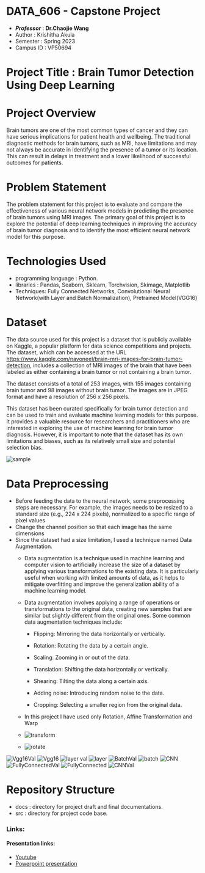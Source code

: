 # DATA_606 - Capstone Project
- **_Professor_** : **Dr.Chaojie Wang**
- Author : Krishitha Akula
- Semester : Spring 2023
- Campus ID : VP50694

# Project Title : Brain Tumor Detection Using Deep Learning

# Project Overview

Brain tumors are one of the most common types of cancer and they can have serious implications for patient health and wellbeing. The traditional diagnostic methods for brain tumors, such as MRI, have limitations and may not always be accurate in identifying the presence of a tumor or its location. This can result in delays in treatment and a lower likelihood of successful outcomes for patients.

# Problem Statement

The problem statement for this project is to evaluate and compare the effectiveness of various neural network models in predicting the presence of brain tumors using MRI images. The primary goal of this project is to explore the potential of deep learning techniques in improving the accuracy of brain tumor diagnosis and to identify the most efficient neural network model for this purpose.

# Technologies Used
- programming language : Python.
- libraries : Pandas, Seaborn, Sklearn, Torchvision, Skimage, Matplotlib
- Techniques: Fully Connected Networks, Convolutional Neural Network(with Layer and Batch Normalization), Pretrained Model(VGG16) 

# Dataset
The data source used for this project is a dataset that is publicly available on Kaggle, a popular platform for data science competitions and projects. The dataset, which can be accessed at the URL https://www.kaggle.com/navoneel/brain-mri-images-for-brain-tumor-detection, includes a collection of MRI images of the brain that have been labeled as either containing a brain tumor or not containing a brain tumor.

The dataset consists of a total of 253 images, with 155 images containing brain tumor and 98 images without brain tumor. The images are in JPEG format and have a resolution of 256 x 256 pixels.

This dataset has been curated specifically for brain tumor detection and can be used to train and evaluate machine learning models for this purpose. It provides a valuable resource for researchers and practitioners who are interested in exploring the use of machine learning for brain tumor diagnosis. However, it is important to note that the dataset has its own limitations and biases, such as its relatively small size and potential selection bias.

![sample](https://github.com/krishitha12/Krishitha_DATA606/assets/89949881/f6bb198a-2383-43d1-b3df-8e0ed9cabb36)


# Data Preprocessing

* Before feeding the data to the neural network, some preprocessing steps are necessary. 
For example, the images needs to be resized to a standard size (e.g., 224 x 224 pixels), normalized to a specific range of pixel values
* Change the channel position so that each image has the same dimensions
* Since the dataset had a size limitation, I used a technique named Data Augmentation.
	* Data augmentation is a technique used in machine learning and computer vision to artificially increase the size of a dataset by applying various transformations to the existing data. It is particularly useful when working with limited amounts of data, as it helps to mitigate overfitting and improve the generalization ability of a machine learning model.

	* Data augmentation involves applying a range of operations or transformations to the original data, creating new samples that are similar but slightly different from the original ones. Some common data augmentation techniques include:

		* Flipping: Mirroring the data horizontally or vertically.

		* Rotation: Rotating the data by a certain angle.

		* Scaling: Zooming in or out of the data.

		* Translation: Shifting the data horizontally or vertically.

		* Shearing: Tilting the data along a certain axis.

		* Adding noise: Introducing random noise to the data.

		* Cropping: Selecting a smaller region from the original data.
	* In this project I have used only Rotation, Affine Transformation and Warp
	* ![transform](https://github.com/krishitha12/Krishitha_DATA606/assets/89949881/f4a70c30-61c3-4795-aa43-798fcb5c6750)
	* ![rotate](https://github.com/krishitha12/Krishitha_DATA606/assets/89949881/98e89fdd-c9ae-4038-8c9e-74aaf9d1bcab)
	


![Vgg16Val](https://github.com/krishitha12/Krishitha_DATA606/assets/89949881/28679dd5-405d-472f-9c47-ee886de53f73)
![Vgg16](https://github.com/krishitha12/Krishitha_DATA606/assets/89949881/32a399a9-0d6a-4346-ace6-d3853a9ad4aa)
![layer val](https://github.com/krishitha12/Krishitha_DATA606/assets/89949881/b6b7375f-2a5e-403b-b373-b34938212f88)
![layer](https://github.com/krishitha12/Krishitha_DATA606/assets/89949881/c843b107-de23-48ca-a4d5-4a6329e12d88)
![BatchVal](https://github.com/krishitha12/Krishitha_DATA606/assets/89949881/304f748c-7f46-4e54-94a1-fb70d6635736)
![batch](https://github.com/krishitha12/Krishitha_DATA606/assets/89949881/3ac84a73-e967-43bd-888c-ec8dbc2ea213)
![CNN](https://github.com/krishitha12/Krishitha_DATA606/assets/89949881/78fc9e52-078a-4caf-8401-66b3c630326f)
![FullyConnectedVal](https://github.com/krishitha12/Krishitha_DATA606/assets/89949881/60736db7-f18e-4772-b88d-8f4fba4b25f1)
![FullyConnected](https://github.com/krishitha12/Krishitha_DATA606/assets/89949881/8d742809-96e8-4122-a20a-e4484d3eb1c3)
![CNNVal](https://github.com/krishitha12/Krishitha_DATA606/assets/89949881/4d2faf2b-6643-482b-97b0-411a4179de82)


# Repository Structure
- docs : directory for project draft and final documentations.
- src : directory for project code base.

### Links:
#### Presentation links:
- [Youtube](https://youtu.be/-xeLz4f4Z1M )
- [Powerpoint presentation](https://github.com/krishitha12/Krishitha_DATA606/blob/main/docs/Capstone_project.pptx)
